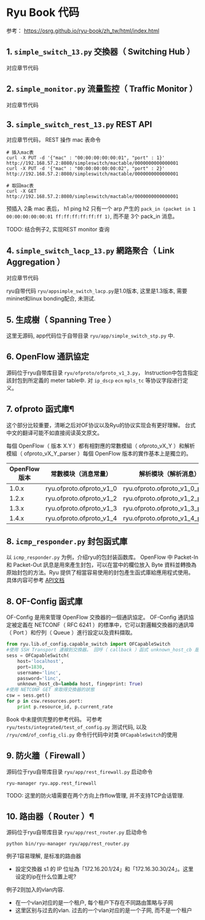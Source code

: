 # Ryu Book 代码

参考： https://osrg.github.io/ryu-book/zh_tw/html/index.html


## 1. `simple_switch_13.py` 交換器（ Switching Hub ）
对应章节代码
## 2. `simple_monitor.py` 流量監控（ Traffic Monitor ）
对应章节代码
## 3. `simple_switch_rest_13.py` REST API

对应章节代码， REST 操作 mac 表命令

```
# 插入mac表
curl -X PUT -d '{"mac" : "00:00:00:00:00:01", "port" : 1}' http://192.168.57.2:8080/simpleswitch/mactable/0000000000000001
curl -X PUT -d '{"mac" : "00:00:00:00:00:02", "port" : 2}' http://192.168.57.2:8080/simpleswitch/mactable/0000000000000001

# 取回mac表
curl -X GET http://192.168.57.2:8080/simpleswitch/mactable/0000000000000001
```

预插入 2条 mac 表后， h1 ping h2 只有一个 arp 产生的 `pack_in (packet in 1 00:00:00:00:00:01 ff:ff:ff:ff:ff:ff 1)`, 而不是 3个 pack_in 消息。

TODO: 结合例子2, 实现REST monitor 查询

## 4. `simple_switch_lacp_13.py` 網路聚合（ Link Aggregation ）

对应章节代码

ryu自带代码 `ryu/appsimple_switch_lacp.py`是1.0版本, 这里是1.3版本, 需要mininet和linux bonding配合, 未测试.

## 5.  生成樹（ Spanning Tree ）
这里无源码, app代码位于自带目录 `ryu/app/simple_switch_stp.py`  中.

## 6.  OpenFlow 通訊協定

源码位于ryu自带库目录 `ryu/ofproto/ofproto_v1_3.py`， Instruction中包含指定該封包到所定義的 meter table中. 对 `ip_dscp` `ecn` `mpls_tc` 等协议字段进行定义。

## 7. ofproto 函式庫¶

这个部分比较重要，清晰之后对OF协议以及Ryu的协议实现会有更好理解。
台式中文的翻译可能不如直接阅读英文原文。

 每個 OpenFlow（ 版本 X.Y ）都有相對應的常數模組（ ofproto_vX_Y ）和解析模組（ ofproto_vX_Y_parser ）每個 OpenFlow 版本的實作基本上是獨立的。

 OpenFlow 版本|	常數模块（消息常量）|	解析模块（解析消息）
 ----|-------------------------|--------
1.0.x|	ryu.ofproto.ofproto_v1_0|	ryu.ofproto.ofproto_v1_0_parser
1.2.x|	ryu.ofproto.ofproto_v1_2|	ryu.ofproto.ofproto_v1_2_parser
1.3.x|	ryu.ofproto.ofproto_v1_3|	ryu.ofproto.ofproto_v1_3_parser
1.4.x|	ryu.ofproto.ofproto_v1_4|	ryu.ofproto.ofproto_v1_4_parser

## 8. `icmp_responder.py` 封包函式庫
以 `icmp_responder.py` 为例，介绍ryu的包封装函数库。 OpenFlow 中 Packet-In 和 Packet-Out 訊息是用來產生封包，可以在當中的欄位放入 Byte 資料並轉換為原始封包的方法。Ryu 提供了相當容易使用的封包產生函式庫給應用程式使用。 具体内容可参考 [API文档][1]

[1]: http://ryu.readthedocs.io/en/latest/ryu_app_api.html

## 8. OF-Config 函式庫

OF-Config 是用來管理 OpenFlow 交換器的一個通訊協定。 OF-Config 通訊協定被定義在 NETCONF（ RFC 6241 ）的標準中，它可以對邏輯交換器的通訊埠（ Port ）和佇列（ Queue ）進行設定以及資料擷取。

```python
from ryu.lib.of_config.capable_switch import OFCapableSwitch
#使用 SSH Transport 連線到交換器。 回呼（ callback ）函式 unknown_host_cb 是用來對應未知的 SSH Host Key 時所被執行的函式。 下面的範例中我們使用無條件信任對方並繼續進行連結。
sess = OFCapableSwitch(
    host='localhost',
    port=1830,
    username='linc',
    password='linc',
    unknown_host_cb=lambda host, fingeprint: True)
#使用 NETCONF GET 來取得交換器的狀態
csw = sess.get()
for p in csw.resources.port:
    print p.resource_id, p.current_rate    
```

Book 中未提供完整的参考代码。 可参考 `ryu/tests/integrated/test_of_config.py` 测试代码, 以及 `/ryu/cmd/of_config_cli.py` 命令行代码中对类 `OFCapableSwitch`的使用

## 9. 防火牆（ Firewall ）
源码位于ryu自带库目录 `ryu/app/rest_firewall.py`
启动命令
```
ryu-manager ryu.app.rest_firewall
```

TODO: 这里的防火墙需要在两个方向上作flow管理, 并不支持TCP会话管理.

## 10. 路由器（ Router ）¶

源码位于ryu自带库目录 `ryu/app/rest_router.py`
启动命令
```
python bin/ryu-manager ryu/app/rest_router.py
```
例子1容易理解, 是标准的路由器
- 設定交換器 s1 的 IP 位址為「172.16.20.1/24」和「172.16.30.30/24」。这里设定的ip在什么位置上呢?

例子2则加入的vlan内容.
- 在一个vlan对应的是一个租户, 每个租户下存在不同路由策略与子网
- 这里区别与过去的vlan. 过去的一个vlan对应的是一个子网, 而不是一个租户
